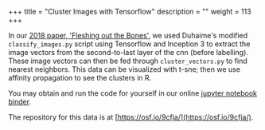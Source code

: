 +++
title = "Cluster Images with Tensorflow"
description = ""
weight = 113
+++

In our [2018 paper, 'Fleshing out the Bones'](/papers), we used Duhaime's modified `classify_images.py` script using Tensorflow and Inception 3 to extract the image vectors from the second-to-last layer of the cnn (before labelling). These image vectors can then be fed through `cluster_vectors.py` to find nearest neighbors. This data can be visualized with t-sne; then we use affinity propagation to see the clusters in R.

You may obtain and run the code for yourself in our online [jupyter notebook binder](https://mybinder.org/v2/gh/shawngraham/bindr-test-Identifying-Similar-Images-with-TensorFlow/master).

The repository for this data is at [https://osf.io/9cfja/](https://osf.io/9cfja/).